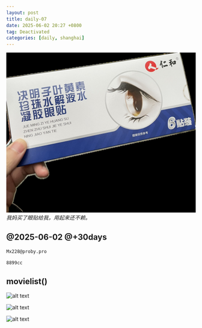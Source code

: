 ```yaml
---
layout: post
title: daily-07
date: 2025-06-02 20:27 +0800
tag: Deactivated
categories: [daily, shanghai]
---
```


![alt text](/assets/2025-05/7876d7e7dd762c68b5fcd4d8381b948.jpg)_我妈买了眼贴给我，用起来还不赖。_

## @2025-06-02 @+30days

```
Mx228@proby.pro
```

```
8899cc
```

## movielist()

![alt text](/assets/2025-05/6280ff354b8783a7912bd5a1c3b3ea7.jpg)

![alt text](/assets/2025-05/113d3385a52a66bc0907c5408f46229.jpg)

![alt text](/assets/2025-05/482463ea7357c9adc06b889813e8a2f.jpg)
